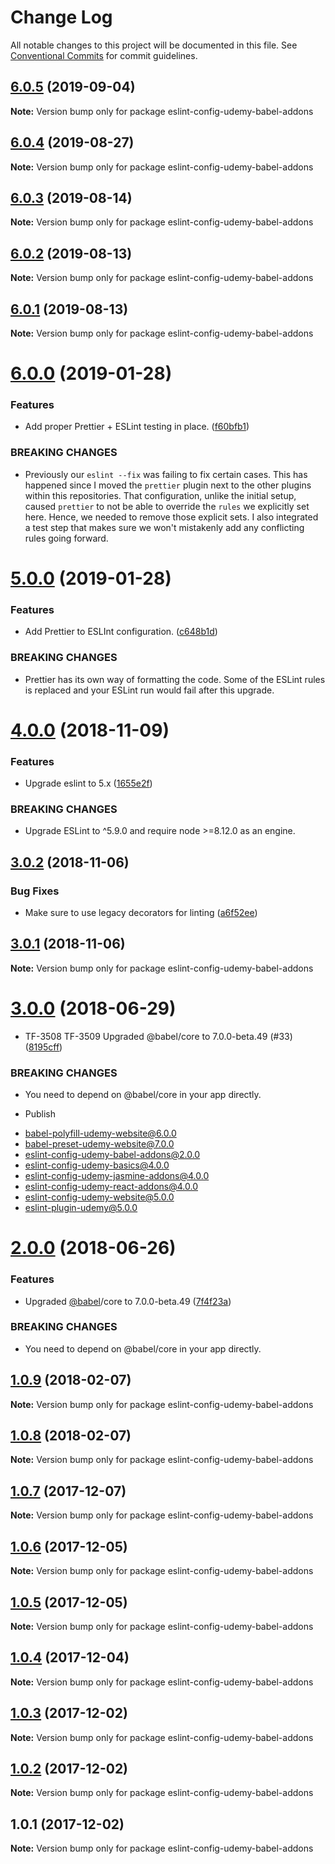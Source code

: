 # Change Log

All notable changes to this project will be documented in this file.
See [Conventional Commits](https://conventionalcommits.org) for commit guidelines.

## [6.0.5](https://github.com/udemy/js-tooling/compare/eslint-config-udemy-babel-addons@6.0.4...eslint-config-udemy-babel-addons@6.0.5) (2019-09-04)

**Note:** Version bump only for package eslint-config-udemy-babel-addons





## [6.0.4](https://github.com/udemy/js-tooling/compare/eslint-config-udemy-babel-addons@6.0.3...eslint-config-udemy-babel-addons@6.0.4) (2019-08-27)

**Note:** Version bump only for package eslint-config-udemy-babel-addons





## [6.0.3](https://github.com/udemy/js-tooling/compare/eslint-config-udemy-babel-addons@6.0.0...eslint-config-udemy-babel-addons@6.0.3) (2019-08-14)

**Note:** Version bump only for package eslint-config-udemy-babel-addons





## [6.0.2](https://github.com/udemy/js-tooling/compare/eslint-config-udemy-babel-addons@6.0.0...eslint-config-udemy-babel-addons@6.0.2) (2019-08-13)

**Note:** Version bump only for package eslint-config-udemy-babel-addons





## [6.0.1](https://github.com/udemy/js-tooling/compare/eslint-config-udemy-babel-addons@6.0.0...eslint-config-udemy-babel-addons@6.0.1) (2019-08-13)

**Note:** Version bump only for package eslint-config-udemy-babel-addons





 <a name="6.0.0"></a>
# [6.0.0](https://github.com/udemy/js-tooling/compare/eslint-config-udemy-babel-addons@5.0.0...eslint-config-udemy-babel-addons@6.0.0) (2019-01-28)


### Features

* Add proper Prettier + ESLint testing in place. ([f60bfb1](https://github.com/udemy/js-tooling/commit/f60bfb1))


### BREAKING CHANGES

* Previously our `eslint --fix` was failing to fix certain cases. This has happened since I moved the `prettier` plugin next to the other plugins within this repositories. That configuration, unlike the initial setup, caused `prettier` to not be able to override the `rules` we explicitly set here. Hence, we needed to remove those explicit sets. I also integrated a test step that makes sure we won't mistakenly add any conflicting rules going forward.




 <a name="5.0.0"></a>
# [5.0.0](https://github.com/udemy/js-tooling/compare/eslint-config-udemy-babel-addons@4.0.0...eslint-config-udemy-babel-addons@5.0.0) (2019-01-28)


### Features

* Add Prettier to ESLInt configuration. ([c648b1d](https://github.com/udemy/js-tooling/commit/c648b1d))


### BREAKING CHANGES

* Prettier has its own way of formatting the code. Some of the ESLint rules is replaced and your ESLint run would fail after this upgrade.




<a name="4.0.0"></a>
# [4.0.0](https://github.com/udemy/js-tooling/compare/eslint-config-udemy-babel-addons@3.0.2...eslint-config-udemy-babel-addons@4.0.0) (2018-11-09)


### Features

* Upgrade eslint to 5.x ([1655e2f](https://github.com/udemy/js-tooling/commit/1655e2f))


### BREAKING CHANGES

* Upgrade ESLint to ^5.9.0 and require node >=8.12.0 as an engine.




<a name="3.0.2"></a>
## [3.0.2](https://github.com/udemy/js-tooling/compare/eslint-config-udemy-babel-addons@3.0.1...eslint-config-udemy-babel-addons@3.0.2) (2018-11-06)


### Bug Fixes

* Make sure to use legacy decorators for linting ([a6f52ee](https://github.com/udemy/js-tooling/commit/a6f52ee))




<a name="3.0.1"></a>
## [3.0.1](https://github.com/udemy/js-tooling/compare/eslint-config-udemy-babel-addons@3.0.0...eslint-config-udemy-babel-addons@3.0.1) (2018-11-06)




**Note:** Version bump only for package eslint-config-udemy-babel-addons

<a name="3.0.0"></a>
# [3.0.0](https://github.com/udemy/js-tooling/compare/eslint-config-udemy-babel-addons@1.0.9...eslint-config-udemy-babel-addons@3.0.0) (2018-06-29)


* TF-3508 TF-3509 Upgraded @babel/core to 7.0.0-beta.49 (#33) ([8195cff](https://github.com/udemy/js-tooling/commit/8195cff))


### BREAKING CHANGES

* You need to depend on @babel/core in your app directly.

* Publish

- babel-polyfill-udemy-website@6.0.0
- babel-preset-udemy-website@7.0.0
- eslint-config-udemy-babel-addons@2.0.0
- eslint-config-udemy-basics@4.0.0
- eslint-config-udemy-jasmine-addons@4.0.0
- eslint-config-udemy-react-addons@4.0.0
- eslint-config-udemy-website@5.0.0
- eslint-plugin-udemy@5.0.0




<a name="2.0.0"></a>
# [2.0.0](https://github.com/udemy/js-tooling/compare/eslint-config-udemy-babel-addons@1.0.9...eslint-config-udemy-babel-addons@2.0.0) (2018-06-26)


### Features

* Upgraded [@babel](https://github.com/babel)/core to 7.0.0-beta.49 ([7f4f23a](https://github.com/udemy/js-tooling/commit/7f4f23a))


### BREAKING CHANGES

* You need to depend on @babel/core in your app directly.




<a name="1.0.9"></a>
## [1.0.9](https://github.com/udemy/js-tooling/compare/eslint-config-udemy-babel-addons@1.0.8...eslint-config-udemy-babel-addons@1.0.9) (2018-02-07)




**Note:** Version bump only for package eslint-config-udemy-babel-addons

<a name="1.0.8"></a>
## [1.0.8](https://github.com/udemy/js-tooling/compare/eslint-config-udemy-babel-addons@1.0.7...eslint-config-udemy-babel-addons@1.0.8) (2018-02-07)




**Note:** Version bump only for package eslint-config-udemy-babel-addons

<a name="1.0.7"></a>
## [1.0.7](https://github.com/udemy/js-tooling/compare/eslint-config-udemy-babel-addons@1.0.6...eslint-config-udemy-babel-addons@1.0.7) (2017-12-07)




**Note:** Version bump only for package eslint-config-udemy-babel-addons

<a name="1.0.6"></a>
## [1.0.6](https://github.com/udemy/js-tooling/compare/eslint-config-udemy-babel-addons@1.0.5...eslint-config-udemy-babel-addons@1.0.6) (2017-12-05)




**Note:** Version bump only for package eslint-config-udemy-babel-addons

<a name="1.0.5"></a>
## [1.0.5](https://github.com/udemy/js-tooling/compare/eslint-config-udemy-babel-addons@1.0.4...eslint-config-udemy-babel-addons@1.0.5) (2017-12-05)




**Note:** Version bump only for package eslint-config-udemy-babel-addons

<a name="1.0.4"></a>
## [1.0.4](https://github.com/udemy/js-tooling/compare/eslint-config-udemy-babel-addons@1.0.3...eslint-config-udemy-babel-addons@1.0.4) (2017-12-04)




**Note:** Version bump only for package eslint-config-udemy-babel-addons

<a name="1.0.3"></a>
## [1.0.3](https://github.com/udemy/js-tooling/compare/eslint-config-udemy-babel-addons@1.0.2...eslint-config-udemy-babel-addons@1.0.3) (2017-12-02)




**Note:** Version bump only for package eslint-config-udemy-babel-addons

<a name="1.0.2"></a>
## [1.0.2](https://github.com/udemy/js-tooling/compare/eslint-config-udemy-babel-addons@1.0.1...eslint-config-udemy-babel-addons@1.0.2) (2017-12-02)




**Note:** Version bump only for package eslint-config-udemy-babel-addons

<a name="1.0.1"></a>
## 1.0.1 (2017-12-02)




**Note:** Version bump only for package eslint-config-udemy-babel-addons
